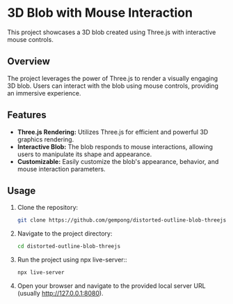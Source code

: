 # 3D Blob with Mouse Interaction

This project showcases a 3D blob created using Three.js with interactive mouse controls.

## Overview

The project leverages the power of Three.js to render a visually engaging 3D blob. Users can interact with the blob using mouse controls, providing an immersive experience.

## Features

- **Three.js Rendering:** Utilizes Three.js for efficient and powerful 3D graphics rendering.
- **Interactive Blob:** The blob responds to mouse interactions, allowing users to manipulate its shape and appearance.
- **Customizable:** Easily customize the blob's appearance, behavior, and mouse interaction parameters.
  
## Usage

1. Clone the repository:

   ```bash
   git clone https://github.com/gempong/distorted-outline-blob-threejs.git

2. Navigate to the project directory:

   ```bash
   cd distorted-outline-blob-threejs
   
3. Run the project using npx live-server::

   ```bash
   npx live-server
4. Open your browser and navigate to the provided local server URL (usually http://127.0.0.1:8080).
